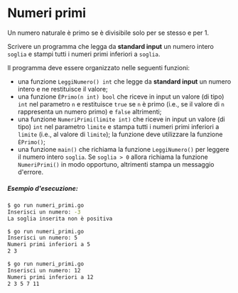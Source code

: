 # Numeri primi

Un numero naturale è primo se è divisibile solo per se stesso e per 1.

Scrivere un programma che legga da **standard input** un numero intero `soglia` e stampi tutti i numeri primi inferiori a `soglia`.

Il programma deve essere organizzato nelle seguenti funzioni:
* una funzione `LeggiNumero() int` che legge da **standard input** un numero intero e ne restituisce il valore;
* una funzione `ÈPrimo(n int) bool` che riceve in input un valore (di tipo) `int` nel parametro `n` e restituisce `true` se `n` è primo (i.e., se il valore di `n` rappresenta un numero primo) e `false` altrimenti;
* una funzione `NumeriPrimi(limite int)` che riceve in input un valore (di tipo) `int` nel parametro `limite` e stampa tutti i numeri primi inferiori a `limite` (i.e., al valore di `limite`); la funzione deve utilizzare la funzione `ÈPrimo()`;
* una funzione `main()` che richiama la funzione `LeggiNumero()` per leggere il numero intero `soglia`. Se `soglia > 0` allora richiama la funzione `NumeriPrimi()` in modo opportuno, altrimenti stampa un messaggio d'errore.

##### Esempio d'esecuzione:

```bash
$ go run numeri_primi.go
Inserisci un numero: -3
La soglia inserita non è positiva

$ go run numeri_primi.go
Inserisci un numero: 5
Numeri primi inferiori a 5
2 3 

$ go run numeri_primi.go
Inserisci un numero: 12
Numeri primi inferiori a 12
2 3 5 7 11
```
